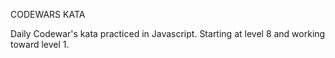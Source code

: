 CODEWARS KATA

Daily Codewar's kata practiced in Javascript. Starting at level 8 and working
toward level 1.
